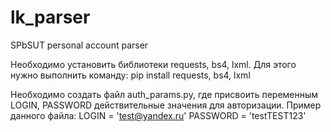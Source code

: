 # lk_parser
SPbSUT personal account parser

Необходимо установить библиотеки requests, bs4, lxml. Для этого нужно выполнить команду:
pip install requests, bs4, lxml

Необходимо создать файл auth_params.py, где присвоить переменным LOGIN, PASSWORD действительные значения для авторизации. Пример данного файла:
LOGIN = 'test@yandex.ru'
PASSWORD = 'testTEST123'